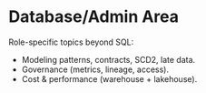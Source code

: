 # Database/Admin Area

Role-specific topics beyond SQL:
- Modeling patterns, contracts, SCD2, late data.
- Governance (metrics, lineage, access).
- Cost & performance (warehouse + lakehouse).
